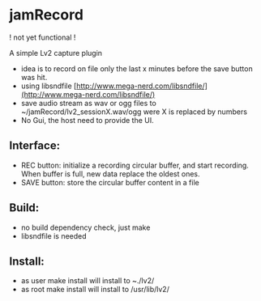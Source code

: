 # jamRecord

! not yet functional !

A simple Lv2 capture plugin

- idea is to record on file only the last x minutes before the save button was hit.
- using libsndfile [http://www.mega-nerd.com/libsndfile/](http://www.mega-nerd.com/libsndfile/)
- save audio stream as wav or ogg files to ~/jamRecord/lv2_sessionX.wav/ogg were X is replaced by numbers
- No Gui, the host need to provide the UI.

## Interface:

- REC button: initialize a recording circular buffer, and start recording. When buffer is full, new data replace the oldest ones. 
- SAVE button: store the circular buffer content in a file

## Build:

- no build dependency check, just make
- libsndfile is needed

## Install:

- as user make install will install to ~./lv2/
- as root make install will install to /usr/lib/lv2/

